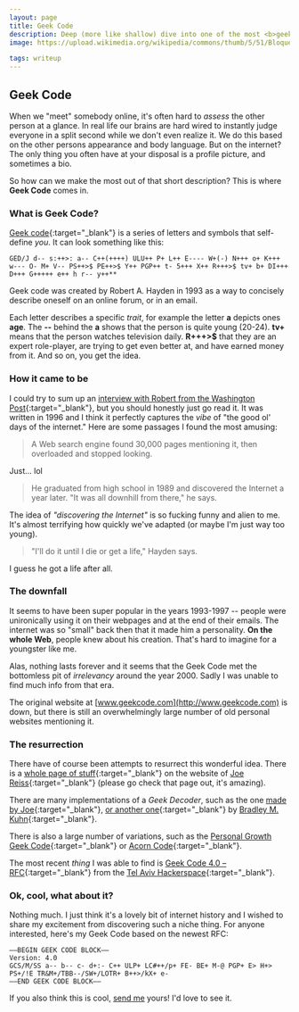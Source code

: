 ```yaml
---
layout: page
title: Geek Code
description: Deep (more like shallow) dive into one of the most <b>geek</b> creations on the internet.
image: https://upload.wikimedia.org/wikipedia/commons/thumb/5/51/Bloque_de_c%C3%B3digo_geek_%281330560000%29.svg/1200px-Bloque_de_c%C3%B3digo_geek_%281330560000%29.svg.png

tags: writeup
---
```


## Geek Code

When we "meet" somebody online, it's often hard to *assess* the other person at a glance. In real life our brains are hard wired to instantly judge everyone in a split second while we don't even realize it. We do this based on the other persons appearance and body language. But on the internet? The only thing you often have at your disposal is a profile picture, and sometimes a bio.

So how can we make the most out of that short description? This is where **Geek Code** comes in.

### What is Geek Code?

[Geek code](https://en.wikipedia.org/wiki/Geek_Code){:target="_blank"} is a series of letters and symbols that self-define *you*. It can look something like this:

```
GED/J d-- s:++>: a-- C++(++++) ULU++ P+ L++ E---- W+(-) N+++ o+ K+++ w--- O- M+ V-- PS++>$ PE++>$ Y++ PGP++ t- 5+++ X++ R+++>$ tv+ b+ DI+++ D+++ G+++++ e++ h r-- y++**
```

Geek code was created by Robert A. Hayden in 1993 as a way to concisely describe oneself on an online forum, or in an email.

Each letter describes a specific *trait*, for example the letter **a** depicts ones **age**. The **\-\-** behind the **a** shows that the person is quite young (20-24). **tv+** means that the person watches television daily. **R+++>$** that they are an expert role-player, are trying to get even better at, and have earned money from it. And so on, you get the idea.

### How it came to be

I could try to sum up an [interview with Robert from the Washington Post](https://www.washingtonpost.com/archive/lifestyle/1996/05/17/the-code-of-the-geeks/764cb760-d6f4-4ba2-860c-e1d1bcc69919/){:target="_blank"}, but you should honestly just go read it. It was written in 1996 and I think it perfectly captures the *vibe* of "the good ol' days of the internet." Here are some passages I found the most amusing:

> A Web search engine found 30,000 pages mentioning it, then overloaded and stopped looking.

Just... lol

> He graduated from high school in 1989 and discovered the Internet a year later. "It was all downhill from there," he says.

The idea of *"discovering the Internet"* is so fucking funny and alien to me. It's almost terrifying how quickly we've adapted (or maybe I'm just way too young).

> "I'll do it until I die or get a life," Hayden says.

I guess he got a life after all.

### The downfall

It seems to have been super popular in the years 1993-1997 -- people were unironically using it on their webpages and at the end of their emails. The internet was so "small" back then that it made him a personality. **On the whole Web**, people knew about his creation. That's hard to imagine for a youngster like me.

Alas, nothing lasts forever and it seems that the Geek Code met the bottomless pit of *irrelevancy* around the year 2000. Sadly I was unable to find much info from that era.

The original website at [www.geekcode.com](http://www.geekcode.com) is down, but there is still an overwhelmingly large number of old personal websites mentioning it.

### The resurrection

There have of course been attempts to resurrect this wonderful idea. There is a [whole page of stuff](http://www.joereiss.net/geek/){:target="_blank"} on the website of [Joe Reiss](http://www.joereiss.net/){:target="_blank"} (please go check that page out, it's amazing).

There are many implementations of a *Geek Decoder*, such as the one [made by Joe](http://www.joereiss.net/geek/ungeek.html){:target="_blank"}, [or another one](https://archive.ph/20130414153627/http://www.ebb.org/ungeek/){:target="_blank"} by [Bradley M. Kuhn](https://en.wikipedia.org/wiki/Bradley_M._Kuhn){:target="_blank"}.

There is also a large number of variations, such as the [Personal Growth Geek Code](https://paulkienitz.net/geek-code.html){:target="_blank"} or [Acorn Code](https://web.archive.org/web/19970713210304/http://www.werewlf.demon.co.uk/quintin/code.html){:target="_blank"}.

The most recent *thing* I was able to find is [Geek Code 4.0 – RFC](https://github.com/telavivmakers/geek_code){:target="_blank"} from the [Tel Aviv Hackerspace](https://wiki.telavivmakers.org/index.php/Main_Page){:target="_blank"}.

### Ok, cool, what about it?

Nothing much. I just think it's a lovely bit of internet history and I wished to share my excitement from discovering such a niche thing. For anyone interested, here's my Geek Code based on the newest RFC:

```
—–BEGIN GEEK CODE BLOCK—–
Version: 4.0
GCS/M/SS a-- b-- c- d+:- C++ ULP+ LC#++/p+ FE- BE+ M-@ PGP+ E> H+> PS+/!E TR&M+/TBB--/SW+/LOTR+ B++>/kX+ e-
—–END GEEK CODE BLOCK—–
```

If you also think this is cool, [send me](/contact/) yours! I'd love to see it.